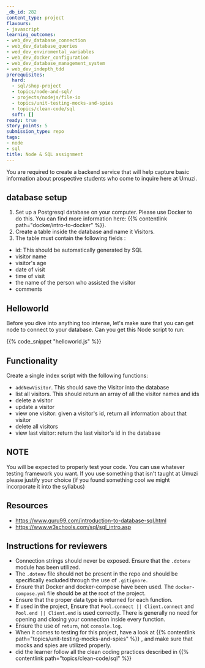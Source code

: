 ```yaml
---
_db_id: 282
content_type: project
flavours:
- javascript
learning_outcomes:
- web_dev_database_connection
- web_dev_database_queries
- wed_dev_enviromental_variables
- web_dev_docker_configuration
- web_dev_database_management_system
- web_dev_indepth_tdd
prerequisites:
  hard:
  - sql/shop-project
  - topics/node-and-sql/
  - projects/nodejs/file-io
  - topics/unit-testing-mocks-and-spies
  - topics/clean-code/sql
  soft: []
ready: true
story_points: 5
submission_type: repo
tags:
- node
- sql
title: Node & SQL assignment
---
```


You are required to create a backend service that will help capture basic information about prospective students who come to inquire here at Umuzi.

## database setup

1. Set up a Postgresql database on your computer. Please use Docker to do this. You can find more information here: {{% contentlink path="docker/intro-to-docker" %}}.
2. Create a table inside the database and name it Visitors.
3. The table must contain the following fields :

- id: This should be automatically generated by SQL
- visitor name
- visitor's age
- date of visit
- time of visit
- the name of the person who assisted the visitor
- comments

## Helloworld

Before you dive into anything too intense, let's make sure that you can get node to connect to your database. Can you get this Node script to run:

{{% code_snippet "helloworld.js" %}}

## Functionality

Create a single index script with the following functions:

- `addNewVisitor`. This should save the Visitor into the database
- list all visitors. This should return an array of all the visitor names and ids
- delete a visitor
- update a visitor
- view one visitor: given a visitor's id, return all information about that visitor
- delete all visitors
- view last visitor: return the last visitor's id in the database

## NOTE

You will be expected to properly test your code. You can use whatever testing framework you want. If you use something that isn't taught at Umuzi please justify your choice (if you found something cool we might incorporate it into the syllabus)

## Resources

- https://www.guru99.com/introduction-to-database-sql.html
- https://www.w3schools.com/sql/sql_intro.asp

## Instructions for reviewers

- Connection strings should never be exposed. Ensure that the `.dotenv` module has been utilized.
- The `.dotenv` file should not be present in the repo and should be specifically excluded through the use of `.gitignore.`
- Ensure that Docker and docker-compose have been used. The `docker-compose.yml` file should be at the root of the project.
- Ensure that the proper data type is returned for each function.
- If used in the project, Ensure that `Pool.connect || Client.connect` and `Pool.end || Client.end` is used correctly. There is generally no need for opening and closing your connection inside every function.
- Ensure the use of `return`, not `console.log`.
- When it comes to testing for this project, have a look at {{% contentlink path="topics/unit-testing-mocks-and-spies" %}} , and make sure that mocks and spies are utilized properly.
- did the learner follow all the clean coding practices described in {{% contentlink path="topics/clean-code/sql" %}}